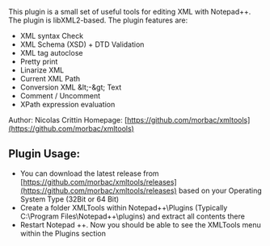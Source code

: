 This plugin is a small set of useful tools for editing XML with Notepad++. The plugin is libXML2-based. The plugin features are:
- XML syntax Check
- XML Schema (XSD) + DTD Validation
- XML tag autoclose
- Pretty print
- Linarize XML
- Current XML Path
- Conversion XML &amp;lt;-&amp;gt; Text
- Comment / Uncomment
- XPath expression evaluation

Author: Nicolas Crittin
Homepage: [https://github.com/morbac/xmltools](https://github.com/morbac/xmltools)

Plugin Usage:
-------------
- You can download the latest release from [https://github.com/morbac/xmltools/releases](https://github.com/morbac/xmltools/releases) based on your Operating System Type (32Bit or 64 Bit)
- Create a folder XMLTools within Notepad++\Plugins (Typically C:\Program Files\Notepad++\plugins\) and extract all contents there
- Restart Notepad ++. Now you should be able to see the XMLTools menu within the Plugins section 



